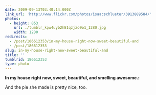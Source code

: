 ```yaml
---
date: 2009-09-13T03:40:14.000Z
link_url: 'http://www.flickr.com/photos/isaacschlueter/3913889584/'
photos:
  - height: 853
    url: ./tumblr_kpw4uyb2hB1qzjzo9o1_1280.jpg
    width: 1280
redirects:
  - /post/186612353/in-my-house-right-now-sweet-beautiful-and
  - /post/186612353
slug: in-my-house-right-now-sweet-beautiful-and
title: ''
tumblrid: 186612353
type: photo
---
```

<b>In my house right now, sweet, beautiful, and smelling awesome.:</b> 

<p>And the pie she made is pretty nice, too.</p>

